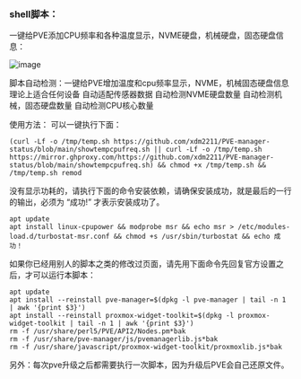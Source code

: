 ### shell脚本：
一键给PVE添加CPU频率和各种温度显示，NVME硬盘，机械硬盘，固态硬盘信息：



![image](https://github.com/xdm2211/PVE-manager-status/blob/main/status.jpg)

脚本自动检测：一键给PVE增加温度和cpu频率显示，NVME，机械固态硬盘信息
理论上适合任何设备
自动适配传感器数据
自动检测NVME硬盘数量
自动检测机械，固态硬盘数量
自动检测CPU核心数量


使用方法：
可以一键执行下面：
```
(curl -Lf -o /tmp/temp.sh https://github.com/xdm2211/PVE-manager-status/blob/main/showtempcpufreq.sh || curl -Lf -o /tmp/temp.sh https://mirror.ghproxy.com/https://github.com/xdm2211/PVE-manager-status/blob/main/showtempcpufreq.sh) && chmod +x /tmp/temp.sh && /tmp/temp.sh remod
```


没有显示功耗的，请执行下面的命令安装依赖，请确保安装成功，就是最后的一行的输出，必须为 “成功!” 才表示安装成功了。
```
apt update
apt install linux-cpupower && modprobe msr && echo msr > /etc/modules-load.d/turbostat-msr.conf && chmod +s /usr/sbin/turbostat && echo 成功！
```

如果你已经用别人的脚本之类的修改过页面，请先用下面命令先回复官方设置之后，才可以运行本脚本：

```
apt update
apt install --reinstall pve-manager=$(dpkg -l pve-manager | tail -n 1 | awk '{print $3}')
apt install --reinstall proxmox-widget-toolkit=$(dpkg -l proxmox-widget-toolkit | tail -n 1 | awk '{print $3}')
rm -f /usr/share/perl5/PVE/API2/Nodes.pm*bak
rm -f /usr/share/pve-manager/js/pvemanagerlib.js*bak
rm -f /usr/share/javascript/proxmox-widget-toolkit/proxmoxlib.js*bak
```

另外：每次pve升级之后都需要执行一次脚本，因为升级后PVE会自己还原文件。
